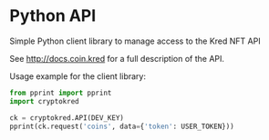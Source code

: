 # Python API

Simple Python client library to manage access to the Kred NFT API

See http://docs.coin.kred for a full description of the API.

Usage example for the client library:
```python
from pprint import pprint
import cryptokred

ck = cryptokred.API(DEV_KEY)
pprint(ck.request('coins', data={'token': USER_TOKEN}))
```
